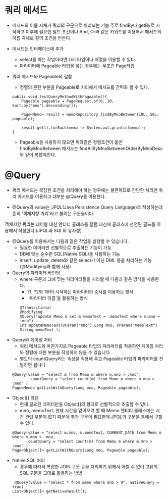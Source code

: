 # 쿼리 메서드

- 메서드의 이름 자체가 쿼리의 구문으로 처리되는 기능
  주로 findBy나 getBy로 시작하고 이후에 필요한 필드 조건이나 And, Or와 같은 키워드를 이용해서 메서드의 이름 자체로 질의 조건을 만든다.
- 메서드는 인터페이스에 추가
  - select를 하는 작업이라면 List 타입이나 배열을 이용할 수 있다.
  - 파라미터에 Pageable 타입을 넣는 경우에는 무조건 Page<E>타입
- 쿼리 메서드와 Pageable의 결합

  - 정렬의 관한 부분을 Pageable로 처리해서 메서드를 간략화 할 수 있다.

  ```
  public void testQueryMethodWithPageable(){
      Pageable pageable = PageRequest.of(0, 10, Sort.by("mno").descending());

      Page<Memo> result = memoRepository.findByMnoBetween(10L, 50L, pageable);

      result.get().forEach(memo -> System.out.println(memo));
  }
  ```

  - Pageable을 사용하지 않으면 위와같은 정렬조건이 붙은 findByMnoBetween 메서드는 findAllByMnoBetweenOrderByMnoDesc와 같이 복잡해진다.

# @Query

- 쿼리 메서드는 복잡한 조건을 처리해야 하는 경우에는 불편하므로 간단한 처리만 쿼리 메서드를 이용하고 대부분 @Query를 이용한다.

- @Query의 value는 JPQL(Java Persistence Query Language)로 작성하는데 흔히 '객체지향 쿼리'라고 불리는 구문들이다.

객체지향 쿼리는 테이블 대신 엔티티 클래스를 칼럼 대신에 클래스에 선언된 필드를 이용해서 작성한다.(JPQL과 SQL의 유사성)

- @Query를 이용해서는 다음과 같은 작업을 실행할 수 있습니다.
  - 필요한 데이터만 선별적으로 추출하는 기능이 가능
  - DB에 맞는 순수한 SQL(Native SQL)을 사용하는 기능
  - insert, update, delete와 같은 select가 아닌 DML 등을 처리하는 기능(@Modifying과 함께 사용)
- Query의 파라미터 바인딩
  - where 구문과 그에 맞는 파라미터들을 처리할 때 다음과 같은 방식을 사용한다.
    - ?1, ?2와 1부터 시작하는 파라미터의 순서를 이용하는 방식
    - ':파라미터 이름'을 활용하는 방식
    ```
    @Transactional
    @Modifying
    @Query("update Memo m set m.memoText = :memoText where m.mno = :mno")
    int updateMemoText(@Param("mno") Long mno, @Param("memoText") String memoText );
    ```
- Query와 페이징 처리
  - 쿼리 메서드와 마찬가지로 Pageable 타입의 파라미터를 적용하면 페이징 처리와 정렬에 대한 부분을 작성하지 않을 수 있습니다.
  - 별도의 countQuery라는 속성을 적용해 주고 Pageable 타입의 파라미터를 전달하면 됩니다.
  ```
  @Query(value = "select m from Memo m where m.mno > :mno",
          countQuery = "select count(m) from Memo m where m.mno > :mno" )
  Page<Memo> getListWithQuery(Long mno, Pageable pageable);
  ```
- Object[] 리턴
  - 현재 필요한 데이터만을 Object[]의 형태로 선별적으로 추출할 수 있다.
  - mno, memoText, 현재 시간을 얻어오려 할 때 Memo 엔티티 클래스에는 시간 관련 부분이 없기 때문에 추가 구문이 필요한데 JPQL의 구문을 통해서 구할 수 있다.
  ```
  @Query(value = "select m.mno, m.memoText, CURRENT_DATE from Memo m where m.mno > :mno,
         countQuery = "select count(m) from Memo m where m.mno > :mno" )
  Page<Object[]> getListWithQuery(Long mno, Pageable pageable);
  ```
- Native SQL 처리
  - 경우에 따라서 복잡한 JOIN 구문 등을 처리하기 위해서 어쩔 수 없이 고유의 SQL 구문을 그대로 활용하는 방법
  ```
   @Query(value = "select * from memo where mno > 0", nativeQuery = true)
  List<Object[]> getNativeResult();
  ```
